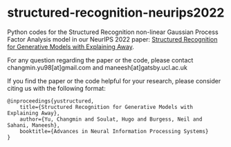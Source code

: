 # structured-recognition-neurips2022

Python codes for the Structured Recognition non-linear Gaussian Process Factor Analysis model in our NeurIPS 2022 paper: [Structured Recognition for Generative Models with Explaining Away](https://openreview.net/forum?id=ySB7IbdseGC). 

For any question regarding the paper or the code, please contact changmin.yu98[at]gmail.com and maneesh[at]gatsby.ucl.ac.uk

If you find the paper or the code helpful for your research, please consider citing us with the following format:

```
@inproceedings{yustructured,
    title={Structured Recognition for Generative Models with Explaining Away},
    author={Yu, Changmin and Soulat, Hugo and Burgess, Neil and Sahani, Maneesh},
    booktitle={Advances in Neural Information Processing Systems}
}
```
